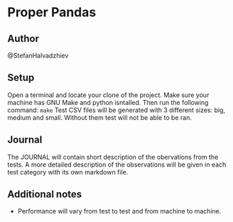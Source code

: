 # Proper Pandas

## Author
@StefanHalvadzhiev

## Setup
Open a terminal and locate your clone of the project.
Make sure your machine has GNU Make and python isntalled. Then run the following command:
`
make
`
Test CSV files will be generated with 3 different sizes: big, medium and small. Without them test will not be able to be ran.

## Journal
The JOURNAL will contain short description of the obervations from the tests. A more detailed description of the observations will be given in each test category with its own markdown file.

## Additional notes
- Performance will vary from test to test and from machine to machine.